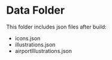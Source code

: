 # Data Folder

This folder includes json files after build:

- icons.json
- illustrations.json
- airportIllustrations.json
